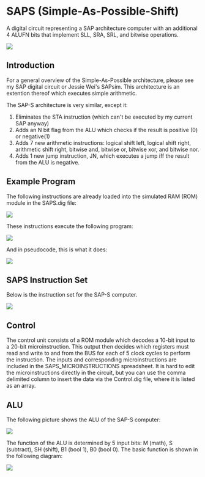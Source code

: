 # SAPS (Simple-As-Possible-Shift)
A digital circuit representing a SAP architecture computer with an additional 4 ALUFN bits that implement SLL, SRA, SRL, and bitwise operations.

<img src="Images/SAP-S.png">

## Introduction

For a general overview of the Simple-As-Possible architecture, please see my SAP digital circuit or Jessie Wei's SAPsim. This architecture is an extention thereof which executes simple arithmetic.

The SAP-S architecture is very similar, except it:
<ol>
  <li>Eliminates the STA instruction (which can't be executed by my current SAP anyway)</li>
  <li>Adds an N bit flag from the ALU which checks if the result is positive (0) or negative(1)</li>
  <li>Adds 7 new arithmetic instructions: logical shift left, logical shift right, arithmetic shift right, bitwise and, bitwise or, bitwise xor, and bitwise nor.</li>
  <li>Adds 1 new jump instruction, JN, which executes a jump iff the result from the ALU is negative.</li>
</ol> 

## Example Program

The following instructions are already loaded into the simulated RAM (ROM) module in the SAPS.dig file:

<img src="Images/Program.png">

These instructions execute the following program:

<img src="Images/example.png">

And in pseudocode, this is what it does:

<img src="Images/pseudo.png">

## SAPS Instruction Set

Below is the instruction set for the SAP-S computer. 

<img src="Images/Ins.png">

## Control

The control unit consists of a ROM module which decodes a 10-bit input to a 20-bit microinstruction. This output then decides which registers must read and write to and from the BUS for each of 5 clock cycles to perform the instruction. The inputs and corresponding microinstructions are included in the SAPS_MICROINSTRUCTIONS spreadsheet. It is hard to edit the microinstructions directly in the circuit, but you can use the comma delimited column to insert the data via the Control.dig file, where it is listed as an array. 

## ALU

The following picture shows the ALU of the SAP-S computer:

<img src="Images/ALU.png">

The function of the ALU is determined by 5 input bits: M (math), S (subtract), SH (shift), B1 (bool 1), B0 (bool 0). The basic function is shown in the following diagram:

<img src="Images/ALUFN.png">

